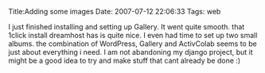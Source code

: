 Title:Adding some images
Date: 2007-07-12 22:06:33
Tags: web

I just finished installing and setting up Gallery. It went quite smooth. that
1click install dreamhost has is quite nice. I even had time to set up two
small albums. the combination of WordPress, Gallery and ActivColab seems to be
just about everything i need. I am not abandoning my django project, but it
might be a good idea to try and make stuff that cant already be done :)

